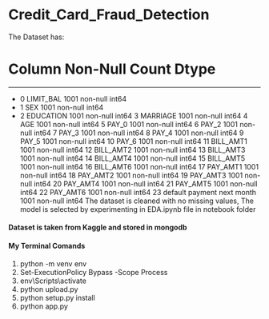 # Credit_Card_Fraud_Detection
The Dataset has:
 #   Column                      Non-Null Count  Dtype
---  ------                      --------------  -----
* 0   LIMIT_BAL                   1001 non-null   int64
* 1   SEX                         1001 non-null   int64
* 2   EDUCATION                   1001 non-null   int64
 3   MARRIAGE                    1001 non-null   int64
 4   AGE                         1001 non-null   int64
 5   PAY_0                       1001 non-null   int64
 6   PAY_2                       1001 non-null   int64
 7   PAY_3                       1001 non-null   int64
 8   PAY_4                       1001 non-null   int64
 9   PAY_5                       1001 non-null   int64
 10  PAY_6                       1001 non-null   int64
 11  BILL_AMT1                   1001 non-null   int64
 12  BILL_AMT2                   1001 non-null   int64
 13  BILL_AMT3                   1001 non-null   int64
 14  BILL_AMT4                   1001 non-null   int64
 15  BILL_AMT5                   1001 non-null   int64
 16  BILL_AMT6                   1001 non-null   int64
 17  PAY_AMT1                    1001 non-null   int64
 18  PAY_AMT2                    1001 non-null   int64
 19  PAY_AMT3                    1001 non-null   int64
 20  PAY_AMT4                    1001 non-null   int64
 21  PAY_AMT5                    1001 non-null   int64
 22  PAY_AMT6                    1001 non-null   int64
 23  default payment next month  1001 non-null   int64
The dataset is cleaned with no missing values, The model is selected by experimenting in EDA.ipynb file in notebook folder
#### Dataset is taken from Kaggle and stored in mongodb
#### My Terminal Comands
01. python -m venv env
02. Set-ExecutionPolicy Bypass -Scope Process
03. env\Scripts\activate
04. python upload.py
05. python setup.py install
06. python app.py
